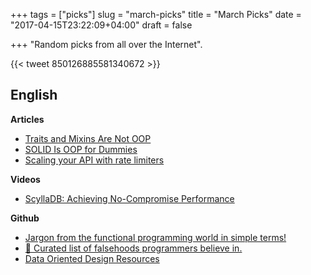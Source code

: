 +++
tags = ["picks"]
slug = "march-picks"
title = "March Picks"
date = "2017-04-15T23:22:09+04:00"
draft = false

+++
"Random picks from all over the Internet".

<!--more-->

{{< tweet 850126885581340672 >}}

## English

**Articles**

* [Traits and Mixins Are Not OOP](http://www.yegor256.com/2017/03/07/traits-and-mixins.html)
* [SOLID Is OOP for Dummies](http://www.yegor256.com/2017/03/28/solid.html)
* [Scaling your API with rate limiters](https://stripe.com/blog/rate-limiters)

**Videos**

* [ScyllaDB: Achieving No-Compromise Performance](https://www.infoq.com/presentations/scylladb)

**Github**

* [Jargon from the functional programming world in simple terms!](https://github.com/hemanth/functional-programming-jargon)
* [💊 Curated list of falsehoods programmers believe in.](https://github.com/kdeldycke/awesome-falsehood)
* [Data Oriented Design Resources](https://github.com/taylor001/data-oriented-design)
